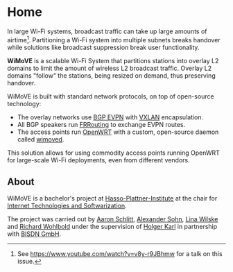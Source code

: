 # Home

In large Wi-Fi systems, broadcast traffic can take up large amounts of airtime[^1].
Partitioning a Wi-Fi system into multiple subnets breaks handover while solutions like broadcast suppression break user functionality.

**WiMoVE** is a scalable Wi-Fi System that partitions stations into overlay L2 domains to limit the amount of wireless L2 broadcast traffic.
Overlay L2 domains "follow" the stations, being resized on demand, thus preserving handover.

WiMoVE is built with standard network protocols, on top of open-source technology:

- The overlay networks use [BGP EVPN](https://www.rfc-editor.org/rfc/rfc8365.html) with [VXLAN](https://www.rfc-editor.org/rfc/rfc7348) encapsulation.
- All BGP speakers run [FRRouting](https://frrouting.org/) to exchange EVPN routes.
- The access points run [OpenWRT](https://openwrt.org/) with a custom, open-source daemon called [wimoved](https://github.com/wimove-oss/wimoved).

This solution allows for using commodity access points running OpenWRT for large-scale Wi-Fi deployments, even from different vendors.

## About

WiMoVE is a bachelor's project at [Hasso-Plattner-Institute](https://hpi.de) at the chair for [Internet Technologies and Softwarization](https://hpi.de/en/research/research-groups/internet-technologies-and-softwarization.html).

The project was carried out by [Aaron Schlitt](https://aaronschlitt.de/), [Alexander Sohn](https://asohn.de/), [Lina Wilske](https://github.com/linascience) and [Richard Wohlbold](https://rgwohlbold.de) under the supervision of [Holger Karl](https://hpi.de/karl/people/holger-karl.html) in partnership with [BISDN GmbH](https://www.bisdn.de/).


[^1]: See <https://www.youtube.com/watch?v=v8y-r9JBhmw> for a talk on this issue.